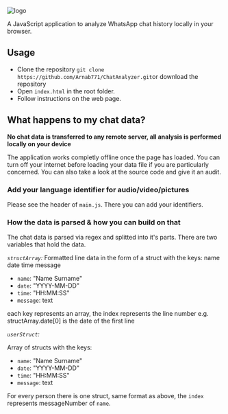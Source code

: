 ![logo](https://github.com/lev-kusanagi/ChatAnalyzer/blob/master/img/logo/logotype1.png?raw=true)

A JavaScript application to analyze WhatsApp chat history locally in your browser.

## Usage

* Clone the repository `git clone https://github.com/Arnab771/ChatAnalyzer.git`or download the repository
* Open `index.html` in the root folder.
* Follow instructions on the web page.

## What happens to my chat data?

**No chat data is transferred to any remote server, all analysis is performed locally on your device**

The application works completly offline once the page has loaded. You can turn off your internet before loading your data file if you are particularly concerned. You can also take a look at the source code and give it an audit.

### Add your language identifier for audio/video/pictures

Please see the header of `main.js`. There you can add your identifiers.

### How the data is parsed & how you can build on that

The chat data is parsed via regex and splitted into it's parts. There are two variables that hold the data.

*`structArray`:*
Formatted line data in the form of a struct with the keys: name date time message

- `name`: "Name Surname"
- `date`: "YYYY-MM-DD"
- `time`: "HH:MM:SS"
- `message`: text

each key represents an array, the index represents the line number
e.g. structArray.date[0] is the date of the first line

*`userStruct`:*

Array of structs with the keys:

- `name`: "Name Surname"
- `date`: "YYYY-MM-DD"
- `time`: "HH:MM:SS"
- `message`: text

For every person there is one struct, same format as above, the `index` represents messageNumber of `name`.
